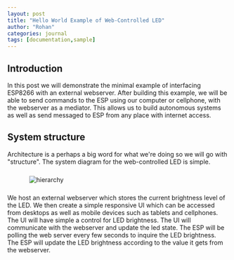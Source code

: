 ```yaml
---
layout: post
title: "Hello World Example of Web-Controlled LED"
author: "Rohan"
categories: journal
tags: [documentation,sample]
---
```


<style>
.boxed { border: 2px solid green;}
</style>

## Introduction

In this post we will demonstrate the minimal example of interfacing ESP8266 with an external webserver. After building
this example, we will be able to send commands to the ESP using our computer or cellphone, with the webserver as a
mediator. This allows us to build autonomous systems as well as send messaged to ESP from any place with internet access. 

## System structure

Architecture is a perhaps a big word for what we're doing so we will go with "structure". The system diagram for the
web-controlled LED is simple. 

<figure>
    <img src="{{site.url}}/assets/img/webserver_led.png" alt='hierarchy' style='margin: 10px;'>
    <figcaption></figcaption>
</figure>

We host an external webserver which stores the current brightness level of the LED. We
then create a simple responsive UI which can be accessed from desktops as well as mobile devices such as tablets and
cellphones. The UI will have simple a control for LED brightness. The UI will communicate with the webserver and update
the led state. The ESP will be polling the web server every few seconds to inquire the LED brightness. The ESP will
update the LED brightness according to the value it gets from the webserver.  








